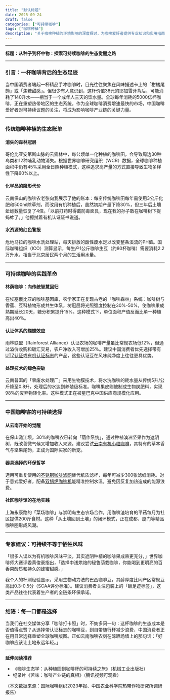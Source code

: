 ```yaml
---
title: "默认标题"
date: 2025-09-24
draft: false
categories: ["可持续咖啡"]
tags: ["咖啡种植"]
description: "关于咖啡种植的环境影响的深度探讨，为咖啡爱好者提供专业知识和实用指南。"
---
```


---
**标题：从种子到杯中物：探索可持续咖啡的生态觉醒之路**

---

### 引言：一杯咖啡背后的生态足迹
当中国消费者端起一杯精品手冲咖啡时，目光往往聚焦在风味描述卡上的「柑橘尾韵」或「焦糖甜感」。但很少有人意识到，这杯价值38元的耶加雪菲背后，可能消耗了140升水——相当于一个成年人三天的饮水量。全球每年消耗的5000亿杯咖啡，正在重塑热带地区的生态系统。作为全球咖啡消费增速最快的市场，中国咖啡爱好者对可持续议题的关注，将成为影响咖啡产业链的关键力量。

---

### 传统咖啡种植的生态账单
#### 消失的森林冠层
哥伦比亚安第斯山脉的云雾林中，每公顷单一化种植的咖啡田，会导致周边30种鸟类和12种哺乳动物消失。根据世界咖啡研究组织（WCR）数据，全球咖啡种植面积中仍有45%采用全日照种植模式，这种追求高产量的方式直接导致生物多样性下降60%以上。

#### 化学品的隐形代价
云南保山的咖啡农老张向我展示了他的账本：每亩传统咖啡田每年需使用3公斤化肥和500ml除草剂，而改用有机种植后，虽然初期产量下降30%，但三年后土壤蚯蚓数量恢复了4倍。「以前打药时得戴防毒面具，现在我的孙子敢在咖啡树下捉蚂蚱了。」他擦拭着有机认证证书说道。

#### 水资源的红色警报
危地马拉的咖啡水洗处理站，每天排放的酸性废水足以改变整条溪流的PH值。国际咖啡组织（ICO）测算显示，每生产1公斤咖啡生豆（约80杯咖啡）需要消耗2.2万升水，相当于北京居民两个月的生活用水量。

---

### 可持续咖啡的实践革命
#### 林荫咖啡：向传统智慧回归
在埃塞俄比亚的咖啡基因库，农学家正在复现古老的「咖啡森林」系统：咖啡树与香蕉、豆科植物形成共生体系，树冠层将光照强度控制在30%-50%，使咖啡果成熟期延长20天，糖分积累提升15%。这种模式下，单位面积产值反而比单一种植高出40%。

#### 认证体系的蝴蝶效应
雨林联盟（Rainforest Alliance）认证农场的咖啡产量虽比常规农场低12%，但通过溢价收购和碳汇交易，农户净收入可增加25%。建议中国消费者优先选择带有[UTZ认证](https://www.amazon.com/s?k=UTZ%E8%AE%A4%E8%AF%81&tag=coffeeprism-20)或[有机认证标志](https://www.amazon.com/s?k=%E6%9C%89%E6%9C%BA%E8%AE%A4%E8%AF%81%E6%A0%87%E5%BF%97&tag=coffeeprism-20)的产品，这些认证豆在风味纯净度上往往更具优势。

#### 处理技术的绿色突破
云南普洱的「零废水处理厂」采用生物膜技术，将水洗咖啡的耗水量从传统5升/公斤降至0.8升，处理后的水达到养殖级标准。咖啡果皮则被制成生物炭肥料，实现98%的废弃物转化率。这种模式正在被星巴克中国供应商规模化应用。

---

### 中国咖啡客的可持续选择
#### 从云南开始的觉醒
在保山潞江坝，30%的咖啡农已转向「荫作系统」，通过种植澳洲坚果作为遮阴树，既改善微气候又增加收入来源。建议尝试[云南有机小粒咖啡](https://www.amazon.com/s?k=%E4%BA%91%E5%8D%97%E6%9C%89%E6%9C%BA%E5%B0%8F%E7%B2%92%E5%92%96%E5%95%A1&tag=coffeeprism-20)，其特有的草本香气与坚果尾韵，正成为国际买家的新宠。

#### 器具选择的环保哲学
选用可重复使用的[不锈钢咖啡滤网](https://www.amazon.com/s?k=%E4%B8%8D%E9%94%88%E9%92%A2%E5%92%96%E5%95%A1%E6%BB%A4%E7%BD%91&tag=coffeeprism-20)替代纸质滤杯，每年可减少300张滤纸消耗。对于意式爱好者，配备[双锅炉咖啡机](https://www.amazon.com/s?k=%E5%8F%8C%E9%94%85%E7%82%89%E5%92%96%E5%95%A1%E6%9C%BA&tag=coffeeprism-20)能精准控制水温，避免因反复加热造成的能源浪费。

#### 社区咖啡馆的在地实践
上海永康路的「菜场咖啡」与崇明岛生态农场合作，用咖啡渣培育的平菇每月为社区提供200斤食材。这种「从土壤回到土壤」的闭环模式，正在成都、厦门等精品咖啡圈形成风潮。

---

### 专家建议：可持续不等于牺牲风味
「很多人误以为有机咖啡风味平淡，其实遮阴种植的咖啡果成熟更充分，」世界咖啡师大赛评委黄俊豪指出，「选择中浅烘焙的秘鲁荫栽咖啡，你能喝到更明亮的百香果酸质和持久的蜂蜜甜感。」

我个人的杯测经验显示，采用生物动力法的巴西咖啡豆，其醇厚度比同产区常规豆高出0.3-0.5分（SCAA评分标准）。建议消费者关注包装上的「碳足迹标签」，这类产品往往代表着生产者的全链条环保承诺。

---

### 结语：每一口都是选择
当我们在社交媒体分享「咖啡打卡照」时，不妨多问一句：这杯咖啡的生态成本是否值得点赞？从选择带认证标志的咖啡豆，到自带随行杯减少浪费，中国消费者正在用日常选择重塑全球咖啡版图。正如云南咖啡农刻在晾晒场墙上的那句话：「好咖啡应该让土地永远年轻。」

---

**延伸阅读推荐**  
- 《咖啡生态学：从种植园到咖啡杯的可持续之旅》（机械工业出版社）  
- 纪录片《苦味：咖啡产业链的真相》（腾讯视频可观看）  

（本文数据来源：国际咖啡组织2023年报、中国农业科学院热带作物研究所调研报告）